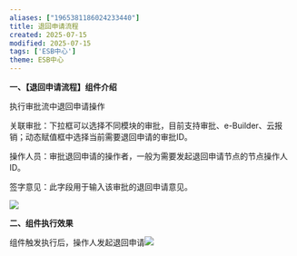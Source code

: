 ```yaml
---
aliases: ["1965381186024233440"]
title: 退回申请流程
created: 2025-07-15
modified: 2025-07-15
tags: ['ESB中心']
theme: ESB中心
---
```


**一、【退回申请流程】组件介绍**

执行审批流中退回申请操作

关联审批：下拉框可以选择不同模块的审批，目前支持审批、e-Builder、云报销；动态赋值框中选择当前需要退回申请的审批ID。

操作人员：审批退回申请的操作者，一般为需要发起退回申请节点的节点操作人ID。

签字意见：此字段用于输入该审批的退回申请意见。

![](95f5f72fab8218ba337957d7768b58fb.jpg)

**二、组件执行效果**

组件触发执行后，操作人发起退回申请![](ffb224a219ac353715822741f5db3445.jpg)